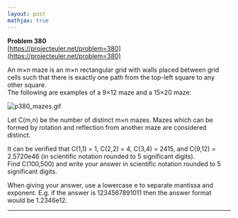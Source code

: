 ```yaml
---
layout: post
mathjax: true
---
```

**Problem 380**  
[https://projecteuler.net/problem=380](https://projecteuler.net/problem=380)

<p>
An m×n maze is an m×n rectangular grid with walls placed between grid cells such that there is exactly one path from the top-left square to any other square. <br />The following are examples of a 9×12 maze and a 15×20 maze:
</p>
<p class="center">
<img src="https://projecteuler.net/project/images/p380_mazes.gif" class="dark_img" alt="p380_mazes.gif" /></p>
<p>
Let C(m,n) be the number of distinct m×n mazes. Mazes which can be formed by rotation and reflection from another maze are considered distinct.
</p>
<p>
It can be verified that C(1,1) = 1, C(2,2) = 4, C(3,4) = 2415, and C(9,12) = 2.5720e46 (in scientific notation rounded to 5 significant digits).<br />
Find C(100,500) and write your answer in scientific notation rounded to 5 significant digits.
</p>
<p>
When giving your answer, use a lowercase e to separate mantissa and exponent.
E.g. if the answer is 1234567891011 then the answer format would be 1.2346e12.

</p> 




---
